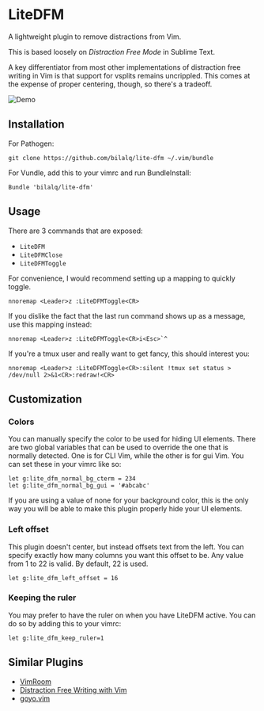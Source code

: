LiteDFM
========

A lightweight plugin to remove distractions from Vim.

This is based loosely on *Distraction Free Mode* in Sublime Text.

A key differentiator from most other implementations of distraction free writing
in Vim is that support for vsplits remains uncrippled. This comes at the expense
of proper centering, though, so there's a tradeoff.

![Demo](https://raw.github.com/bilalq/lite-dfm/master/demo.gif)

Installation
------------

For Pathogen:

    git clone https://github.com/bilalq/lite-dfm ~/.vim/bundle

For Vundle, add this to your vimrc and run BundleInstall:

    Bundle 'bilalq/lite-dfm'

Usage
-----

There are 3 commands that are exposed:
* `LiteDFM`
* `LiteDFMClose`
* `LiteDFMToggle`

For convenience, I would recommend setting up a mapping to quickly toggle.

    nnoremap <Leader>z :LiteDFMToggle<CR>

If you dislike the fact that the last run command shows up as a message, use
this mapping instead:

    nnoremap <Leader>z :LiteDFMToggle<CR>i<Esc>`^

If you're a tmux user and really want to get fancy, this should interest you:

    nnoremap <Leader>z :LiteDFMToggle<CR>:silent !tmux set status > /dev/null 2>&1<CR>:redraw!<CR>

Customization
-------------

### Colors
You can manually specify the color to be used for hiding UI elements. There
are two global variables that can be used to override the one that is normally
detected. One is for CLI Vim, while the other is for gui Vim. You can set
these in your vimrc like so:

    let g:lite_dfm_normal_bg_cterm = 234
    let g:lite_dfm_normal_bg_gui = '#abcabc'

If you are using a value of none for your background color, this is the only
way you will be able to make this plugin properly hide your UI elements.

### Left offset
This plugin doesn't center, but instead offsets text from the left. You can
specify exactly how many columns you want this offset to be. Any value from 1 to
22 is valid. By default, 22 is used.

    let g:lite_dfm_left_offset = 16

### Keeping the ruler
You may prefer to have the ruler on when you have LiteDFM active. You can do so
by adding this to your vimrc:

    let g:lite_dfm_keep_ruler=1

Similar Plugins
---------------

* [VimRoom](http://projects.mikewest.org/vimroom/)
* [Distraction Free Writing with Vim](http://www.laktek.com/2012/09/05/distraction-free-writing-with-vim/)
* [goyo.vim](https://github.com/junegunn/goyo.vim)
